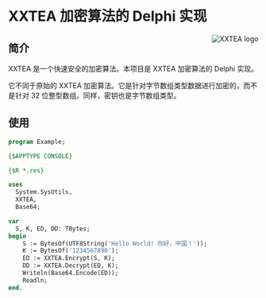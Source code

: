 # XXTEA 加密算法的 Delphi 实现

<a href="https://github.com/xxtea/">
    <img src="https://avatars1.githubusercontent.com/u/6683159?v=3&s=86" alt="XXTEA logo" title="XXTEA" align="right" />
</a>

## 简介

XXTEA 是一个快速安全的加密算法。本项目是 XXTEA 加密算法的 Delphi 实现。

它不同于原始的 XXTEA 加密算法。它是针对字节数组类型数据进行加密的，而不是针对 32 位整型数组。同样，密钥也是字节数组类型。

## 使用

```pascal
program Example;

{$APPTYPE CONSOLE}

{$R *.res}

uses
  System.SysUtils,
  XXTEA,
  Base64;

var
  S, K, ED, DD: TBytes;
begin
    S := BytesOf(UTF8String('Hello World! 你好，中国！'));
    K := BytesOf('1234567890');
    ED := XXTEA.Encrypt(S, K);
    DD := XXTEA.Decrypt(ED, K);
    Writeln(Base64.Encode(ED));
    Readln;
end.

```
